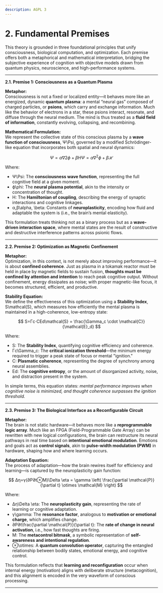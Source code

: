 ```yaml
---
description: AGPL 3
---
```


# 2. Fundamental Premises

This theory is grounded in three foundational principles that unify consciousness, biological computation, and optimization. Each premise offers both a metaphorical and mathematical interpretation, bridging the subjective experience of cognition with objective models drawn from quantum physics, neuroscience, and high-performance systems.

***

**2.1. Premise 1: Consciousness as a Quantum Plasma**

**Metaphor:**\
Consciousness is not a fixed or localized entity—it behaves more like an energized, dynamic **quantum plasma**: a mental “neural gas” composed of charged particles, or **psions**, which carry and exchange information. Much like the behavior of electrons in a star, these psions interact, resonate, and diffuse through the neural medium. The mind is thus treated as a **fluid field of information**, constantly evolving, collapsing, and recombining.

**Mathematical Formulation:**\
We represent the collective state of this conscious plasma by a **wave function of consciousness**, Ψ\Psi, governed by a modified Schrödinger-like equation that incorporates both spatial and neural dynamics:

$$
Ψ=α∇2ϕ+βH\Psi = \alpha \nabla^2 \phi + \beta \mathcal{H}
$$

Where:

* Ψ\Psi: The **consciousness wave function**, representing the full cognitive field at a given moment.
* ϕ\phi: The **neural plasma potential**, akin to the intensity or concentration of thought.
* H: The **Hamiltonian of coupling**, describing the energy of synaptic interactions and cognitive linkages.
* α,β\alpha, \beta: Constants of **neuroplasticity**, encoding how fluid and adaptable the system is (i.e., the brain’s mental elasticity).

This formulation treats thinking not as a binary process but as a **wave-driven interaction space**, where mental states are the result of constructive and destructive interference patterns across psionic flows.

***

**2.2. Premise 2: Optimization as Magnetic Confinement**

**Metaphor:**\
Optimization, in this context, is not merely about improving performance—it is about **confined coherence**. Just as plasma in a tokamak reactor must be held in place by magnetic fields to sustain fusion, **thoughts must be confined by attention and intention** to reach peak cognitive output. Without confinement, energy dissipates as noise; with proper magnetic-like focus, it becomes structured, efficient, and productive.

**Stability Equation:**\
We define the effectiveness of this optimization using a **Stability Index**, S\mathcal{S}, which measures how efficiently the mental plasma is maintained in a high-coherence, low-entropy state:

$$
S=Γc⋅CEd\mathcal{S} = \frac{\Gamma_c \cdot \mathcal{C}}{\mathcal{E}_d}
$$

Where:

* S: The **Stability Index**, quantifying cognitive efficiency and coherence.
* Γc\Gamma\_c: The **critical ionization threshold**—the minimum energy required to trigger a peak state of focus or mental "ignition."
* C: **Plasmatic coherence**, representing the degree of synchrony among neural assemblies.
* Ed: The **cognitive entropy**, or the amount of disorganized activity, noise, and distraction present in the system.

In simple terms, this equation states: _mental performance improves when cognitive noise is minimized, and thought coherence surpasses the ignition threshold._

***

**2.3. Premise 3: The Biological Interface as a Reconfigurable Circuit**

**Metaphor:**\
The brain is not static hardware—it behaves more like a **reprogrammable logic array**. Much like an FPGA (Field-Programmable Gate Array) can be rewritten with new logical configurations, the brain can restructure its neural pathways in real time based on **intentional emotional modulation**. Emotions and goals act as **control signals**, akin to **pulse-width modulation (PWM)** in hardware, shaping how and where learning occurs.

**Adaptation Equation:**\
The process of adaptation—how the brain rewires itself for efficiency and learning—is captured by the neuroplasticity gain function:

$$
Δη=γ(∂P∂t⊗M)\Delta \eta = \gamma \left( \frac{\partial \mathcal{P}}{\partial t} \otimes \mathcal{M} \right)
$$

Where:

* Δη\Delta \eta: The **neuroplasticity gain**, representing the rate of learning or cognitive adaptation.
* γ\gamma: The **resonance factor**, analogous to **motivation or emotional charge**, which amplifies change.
* ∂P∂t\frac{\partial \mathcal{P\}}{\partial t}: The **rate of change in neural activation**, i.e., how fast thoughts are firing.
* M: The **metacontrol bitmask**, a symbolic representation of **self-awareness and intentional regulation**.
* ⊗\otimes: A **quantum convolution operator**, capturing the entangled relationship between bodily states, emotional energy, and cognitive control.

This formulation reflects that **learning and reconfiguration** occur when internal energy (motivation) aligns with deliberate structure (metacognition), and this alignment is encoded in the very waveform of conscious processing.

***

